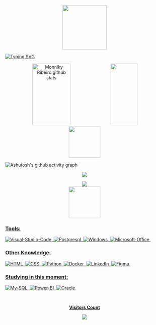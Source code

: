 
<div align = "center">
  <img height = "140px" src = "https://user-images.githubusercontent.com/92947069/183311882-d6cec5b0-18e8-48cf-a551-098f295fbce5.gif" >
</div>

  
[![Typing SVG](https://readme-typing-svg.herokuapp.com/?color=ffc1d5&size=35&center=true&vCenter=true&width=1000&lines=HELLO,+MY+NAME+is+Monniky+Ribeiro;I'm+DEV+at+Triágil;I+am+from+Brasília,+DF;I'm+a+database+student;Be+Welcome!+:%29)](https://git.io/typing-svg)


<div align="center">  
  <img width="49%" height="195px" src="https://github-readme-stats.vercel.app/api?username=monnikys&show_icons=true&count_private=true&hide_border=true&title_color=fc6998&icon_color=fc6998&text_color=fc6998&bg_color=ffc1d5" alt="Monniky Ribeiro github stats" /> 
  <img width="41%" height="195px" src="https://github-readme-stats.vercel.app/api/top-langs/?username=monnikys&layout=compact&hide_border=true&title_color=fc6998&text_color=fc6998&bg_color=ffc1d5" />
</div>

<div align="center">  
 <img height = "100px" src="https://user-images.githubusercontent.com/92947069/183308602-5b5810ac-0990-45e6-b448-043c239db400.gif"/>
</div>
 
![Ashutosh's github activity graph](https://github-readme-activity-graph.vercel.app/graph?username=monnikys&bg_color=ffc1d5&color=fc6998&line=f74780&point=f74780&area=true&hide_border=true)

<p align="center">
  <img src="https://github-profile-trophy.vercel.app/?username=monnikys&theme=dracula&row=2&no-bg=true&column=3&margin-w=15&margin-h=15" />
</p>

<div align="center">  
<a href="https://www.instagram.com/__.monamour/" target="_blank"><img src="https://img.shields.io/badge/-Instagram-%23E4405F?style=for-the-badge&logo=instagram&logoColor=white"</a>
</div>

<div align="center">  
 <img height = "100px" src = "https://user-images.githubusercontent.com/92947069/183309444-40054815-7603-4409-b613-603095a0e7d2.gif" >
</div> 

### Tools:
![Visual-Studio-Code](https://icongr.am/devicon/visualstudio-plain.svg?size=30&color=currentColor)&nbsp;
![Postgresql](https://icongr.am/devicon/postgresql-original-wordmark.svg?size=30&color=currentColor)&nbsp;
![Windows](https://icongr.am/devicon/windows8-original.svg?size=30&color=currentColor)&nbsp;
![Microsoft-Office](https://icongr.am/simple/microsoftoffice.svg?size=30&color=44a25b&colored=false)&nbsp;

 
### Other Knowledge:

![HTML](https://icongr.am/devicon/html5-original-wordmark.svg?size=30&color=currentColor)&nbsp;
![CSS](https://icongr.am/devicon/css3-original-wordmark.svg?size=30&color=currentColor)&nbsp;
![Python](https://icongr.am/devicon/python-original.svg?size=30&color=currentColor)&nbsp;
![Docker](https://icongr.am/devicon/docker-original-wordmark.svg?size=30&color=currentColor)&nbsp;
![LinkedIn](https://icongr.am/devicon/linkedin-original.svg?size=30&color=currentColor)&nbsp;
![Figma](https://icongr.am/simple/figma.svg?size=30&color=ff4000&colored=false)&nbsp;

  
### Studying in this moment:
![My-SQL](https://icongr.am/devicon/mysql-original-wordmark.svg?size=30&color=currentColor)&nbsp;
![Power-BI](https://icongr.am/simple/powerbi.svg?size=30&color=ffc800&colored=false)&nbsp;
![Oracle](https://icongr.am/devicon/oracle-original.svg?size=30&color=currentColor)&nbsp;

<div align="center">
<br><p align="centre"><b>Visitors Count</b></p>  
<p align="center"><img align="center" src="https://profile-counter.glitch.me/{monnikys}/count.svg" /></p> 
<br></div>


